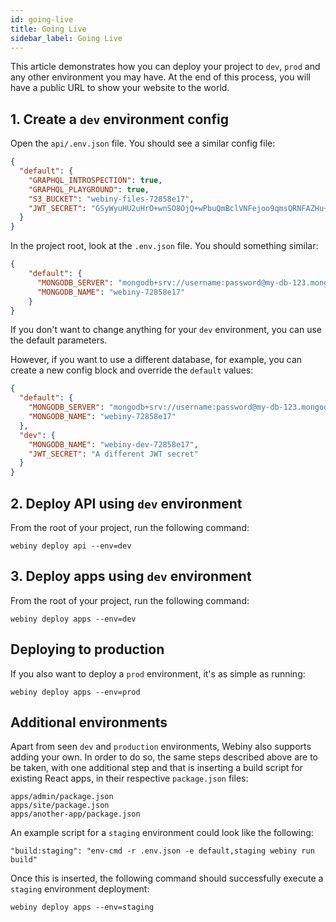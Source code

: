 ```yaml
---
id: going-live
title: Going Live
sidebar_label: Going Live
---
```


This article demonstrates how you can deploy your project to `dev`, `prod` and any other environment you may have. At the end of this process, you will have a public URL to show your website to the world.

## 1. Create a `dev` environment config

Open the `api/.env.json` file. You should see a similar config file:

```json
{
  "default": {
    "GRAPHQL_INTROSPECTION": true,
    "GRAPHQL_PLAYGROUND": true,
    "S3_BUCKET": "webiny-files-72858e17",
    "JWT_SECRET": "GSyWyuHU2uHrO+wnSO8OjQ+wPbuQmBclVNFejoo9qmsQRNFAZHu+PFSyq48+"
  }
}
```

In the project root, look at the `.env.json` file. You should something similar:
```json
{
    "default": {
      "MONGODB_SERVER": "mongodb+srv://username:password@my-db-123.mongodb.net/test?retryWrites=true",
      "MONGODB_NAME": "webiny-72858e17"
    }
}
```

If you don't want to change anything for your `dev` environment, you can use the default parameters.

However, if you want to use a different database, for example, you can create a new config block and override the `default` values:

```json
{
  "default": {
    "MONGODB_SERVER": "mongodb+srv://username:password@my-db-123.mongodb.net/test?retryWrites=true",
    "MONGODB_NAME": "webiny-72858e17"
  },
  "dev": {
    "MONGODB_NAME": "webiny-dev-72858e17",
    "JWT_SECRET": "A different JWT secret"
  }
}
```

## 2. Deploy API using `dev` environment

From the root of your project, run the following command:

```
webiny deploy api --env=dev
```


## 3. Deploy apps using `dev` environment

From the root of your project, run the following command:

```
webiny deploy apps --env=dev
```

## Deploying to production

If you also want to deploy a `prod` environment, it's as simple as running:

```
webiny deploy apps --env=prod
```

## Additional environments

Apart from seen `dev` and `production` environments, Webiny also supports adding your own. In order to do so, the same steps described above are to be taken, with one additional step and that is inserting a build script for existing React apps, in their respective `package.json` files:

```
apps/admin/package.json
apps/site/package.json
apps/another-app/package.json
```

An example script for a `staging` environment could look like the following:

```
"build:staging": "env-cmd -r .env.json -e default,staging webiny run build"
```

Once this is inserted, the following command should successfully execute a `staging` environment deployment:

```
webiny deploy apps --env=staging
```